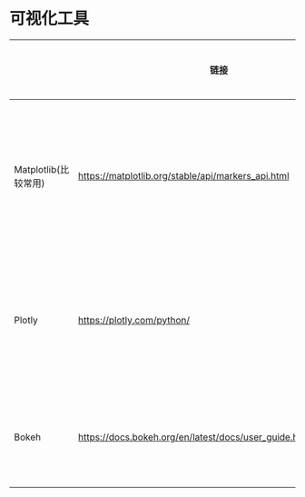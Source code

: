 # 可视化工具

|                      | 链接                                                         | 交互 | 运行速度 | 文档          | 使用体验                                                     |
| -------------------- | ------------------------------------------------------------ | ---- | -------- | ------------- | ------------------------------------------------------------ |
| Matplotlib(比较常用) | https://matplotlib.org/stable/api/markers_api.html           | 无   | 中等     | 官网+CSDN中文 | 优点：自动增加视图窗口，运行较快。但是debug打开窗口时会暂停运行，导致无法查看参数。  可以用savefig()保存图片来避免。 |
| Plotly               | https://plotly.com/python/                                   | 有   | 慢       | 官网英文      | 需要把数据如`numpy.arrady`转化层ploty的数据格式，再进行绘图，会在web增加图像窗口，打开速度较慢，交互时无法使用滚轮缩放。 |
| Bokeh                | https://docs.bokeh.org/en/latest/docs/user_guide.html#userguide | 有   | 较快     | 官网英文      | 可以直接使用numpy的数据格式，在web打开图像（不是全屏），可以使用滚轮缩放 |